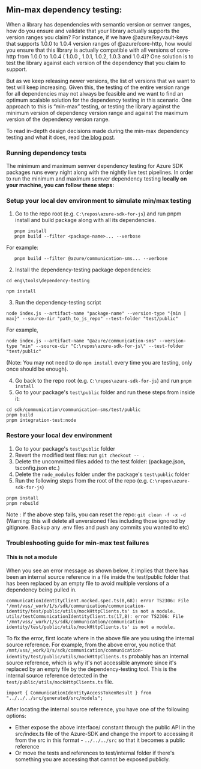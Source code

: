 ## Min-max dependency testing:

When a library has dependencies with semantic version or semver ranges, how do you ensure and validate that your library actually supports the version ranges you claim? For instance, if we have @azure/keyvault-keys that supports 1.0.0 to 1.0.4 version ranges of @azure/core-http, how would you ensure that this library is actually compatible with all versions of core-http from 1.0.0 to 1.0.4 ( 1.0.0 , 1.0.1, 1.0.2, 1.0.3 and 1.0.4)? One solution is to test the library against each version of the dependency that you claim to support.

But as we keep releasing newer versions, the list of versions that we want to test will keep increasing. Given this, the testing of the entire version range for all dependencies may not always be feasible and we want to find an optimum scalable solution for the dependency testing in this scenario. One approach to this is “min-max” testing, or testing the library against the minimum version of dependency version range and against the maximum version of the dependency version range.

To read in-depth design decisions made during the min-max dependency testing and what it does, read [the blog post](https://devblogs.microsoft.com/azure-sdk/testing-semver-dependency-ranges/).

### Running dependency tests

The minimum and maximum semver dependency testing for Azure SDK packages runs every night along with the nightly live test pipelines.
In order to run the minimum and maximum semver dependency testing **locally on your machine, you can follow these steps:**

### Setup your local dev environment to simulate min/max testing

1. Go to the repo root (e.g. `C:\repos\azure-sdk-for-js`) and run pnpm install and build package along with all its dependencies.

```
   pnpm install
   pnpm build --filter <package-name>... --verbose
```

For example:

```
   pnpm build --filter @azure/communication-sms... --verbose
```

2. Install the dependency-testing package dependencies:

```
cd eng\tools\dependency-testing

npm install
```

3. Run the dependency-testing script

```
node index.js --artifact-name "package-name" --version-type "{min | max}" --source-dir "path_to_js_repo" --test-folder "test/public"
```

For example,

```
node index.js --artifact-name "@azure/communication-sms" --version-type "min" --source-dir "C:\repos\azure-sdk-for-js\" --test-folder "test/public"
```

(Note: You may not need to do `npm install` every time you are testing, only once should be enough).

4. Go back to the repo root (e.g. `C:\repos\azure-sdk-for-js`) and run `pnpm install`
5. Go to your package's `test\public` folder and run these steps from inside it:

```
cd sdk/communication/communication-sms/test/public
pnpm build
pnpm integration-test:node
```

### Restore your local dev environment

1. Go to your package's `test\public` folder
2. Revert the modified test files: run `git checkout -- .`
3. Delete the uncommitted files added to the test folder: (package.json, tsconfig.json etc.)
4. Delete the `node_modules` folder under the package's `test\public` folder
5. Run the following steps from the root of the repo (e.g. `C:\repos\azure-sdk-for-js`)

```
pnpm install
pnpm rebuild
```

Note : If the above step fails, you can reset the repo: `git clean -f -x -d` (Warning: this will delete all unversioned files including those ignored by gitignore. Backup any .env files and push any commits you wanted to etc)

### Troubleshooting guide for min-max test failures

#### This is not a module

When you see an error message as shown below, it implies that there has been an internal source reference in a file inside the test/public folder that has been replaced by an empty file to avoid multiple versions of a dependency being pulled in.

```
communicationIdentityClient.mocked.spec.ts(8,68): error TS2306: File '/mnt/vss/_work/1/s/sdk/communication/communication-identity/test/public/utils/mockHttpClients.ts' is not a module.
utils/testCommunicationIdentityClient.ts(17,8): error TS2306: File '/mnt/vss/_work/1/s/sdk/communication/communication-identity/test/public/utils/mockHttpClients.ts' is not a module.
```

To fix the error, first locate where in the above file are you using the internal source reference. For example, from the above error, you notice that `/mnt/vss/_work/1/s/sdk/communication/communication-identity/test/public/utils/mockHttpClients.ts` probably has an internal source reference, which is why it's not accessible anymore since it's replaced by an empty file by the dependency-testing tool. This is the internal source reference detected in the `test/public/utils/mockHttpClients.ts` file.

```
import { CommunicationIdentityAccessTokenResult } from "../../../src/generated/src/models";
```

After locating the internal source reference, you have one of the following options:

- Either expose the above interface/ constant through the public API in the src/index.ts file of the Azure-SDK and change the import to accessing it from the src in this format - `../../../src` so that it becomes a public reference
- Or move the tests and references to test/internal folder if there's something you are accessing that cannot be exposed publicly.
